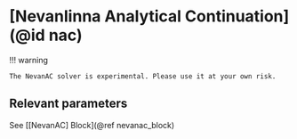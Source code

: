# [Nevanlinna Analytical Continuation](@id nac)

!!! warning

    The NevanAC solver is experimental. Please use it at your own risk.


## Relevant parameters

See [[NevanAC] Block](@ref nevanac_block)
